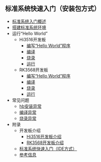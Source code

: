 ## 标准系统快速入门（安装包方式）
- [标准系统入门概述](quickstart-standard-overview.md)
- [搭建标准系统环境](quickstart-standard-env-setup.md)
- 运行“Hello World”
    - Hi3516开发板
        - [编写“Hello World”程序](quickstart-standard-running-hi3516-create.md)
        - [编译](quickstart-standard-running-hi3516-build.md)
        - [烧录](quickstart-standard-running-hi3516-burning.md)
        - [运行](quickstart-standard-running-hi3516-running.md)
    - RK3568开发板
        - [编写“Hello World”程序](quickstart-standard-running-rk3568-create.md)
        - [编译](quickstart-standard-running-rk3568-build.md)
        - [烧录](quickstart-standard-running-rk3568-burning.md)
        - [运行](quickstart-standard-running-rk3568-running.md)
- 常见问题
    - [hb安装异常](quickstart-standard-faq-hb.md)
    - [编译异常](quickstart-standard-faq-compose.md)
    - [烧录异常](quickstart-standard-faq-burning.md)
- 附录
    - 开发板介绍
        - [Hi3516开发板介绍](quickstart-standard-board-introduction-hi3516.md)
        - [RK3568开发板介绍](quickstart-standard-board-introduction-rk3568.md)
    - [标准系统快速入门（IDE方式）](quickstart-standard-ide-directory.md)
    - [参考信息](quickstart-standard-reference.md)
